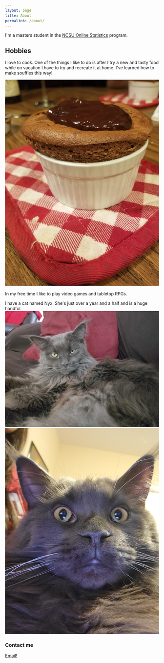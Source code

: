 ```yaml
---
layout: page
title: About
permalink: /about/
---
```


I'm a masters student in the [NCSU Online Statistics](https://online-distance.ncsu.edu/program/master-of-statistics/) program. 

## Hobbies

I love to cook. One of the things I like to do is after I try a new and tasty food while on vacation I have to try and recreate it at home. I've learned how to make souffles this way!

![souffle](images/Choc%20Souffle.jpg)

In my free time I like to play video games and tabletop RPGs.

I have a cat named Nyx. She's just over a year and a half and is a huge handful.
![Nyx1](images/Nyx.jpg)
![Nyx2](images/Derp_Nyx.jpg)

### Contact me

[Email!](mailto:kedumas@ncsu.edu)
